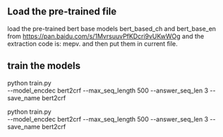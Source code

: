 ## Load the pre-trained file

load the pre-trained bert base models bert_based_ch and bert_base_en from  https://pan.baidu.com/s/1MvrsuuvPfKDcri9vUKwWOg and the extraction code is: mepv. 
and then put them in current file.

## train the models
python train.py \
--model_encdec bert2crf  --max_seq_length 500  --answer_seq_len 3 --save_name  bert2crf


python train.py \
--model_encdec bert2crf  --max_seq_length 500  --answer_seq_len 3 --save_name  bert2crf







